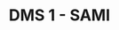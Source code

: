 ---
title: DMS 1 - SAMI
published_at: 2022-11-04
snippet: Week 1 
disable_html_sanitization: true
allow_math: true
---